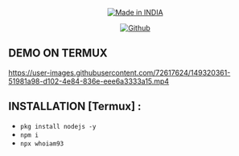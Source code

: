 
<p align="center">
<a href="https://github.com/N17R0-HACKERS/whoiam93"><img title="Made in INDIA" src="https://img.shields.io/badge/MADE%20IN-INDIA-SCRIPT?colorA=%23ff8100&colorB=%23017e40&colorC=%23ff0000&style=for-the-badge"></a>
</p>
<p align="center">
<a href="https://github.com/N17R0-HACKERS"><img title="Github" src="https://img.shields.io/badge/N17R0-HACKERS-brightgreen?style=for-the-badge&logo=github"></a>

## DEMO ON TERMUX 
https://user-images.githubusercontent.com/72617624/149320361-51981a98-d102-4e84-836e-eee6a3333a15.mp4

## INSTALLATION [Termux] :
* `pkg install nodejs -y `
* `npm i`
* `npx whoiam93 `





